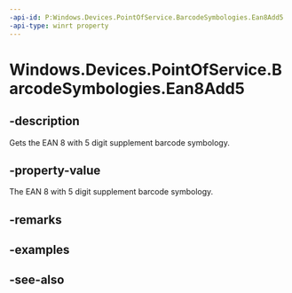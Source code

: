 ```yaml
---
-api-id: P:Windows.Devices.PointOfService.BarcodeSymbologies.Ean8Add5
-api-type: winrt property
---
```


<!-- Property syntax
public uint Ean8Add5 { get; }
-->

# Windows.Devices.PointOfService.BarcodeSymbologies.Ean8Add5

## -description
Gets the EAN 8 with 5 digit supplement barcode symbology.

## -property-value
The EAN 8 with 5 digit supplement barcode symbology.

## -remarks

## -examples

## -see-also
